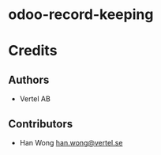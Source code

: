 # odoo-record-keeping
# Credits
Authors
-------
* Vertel AB

Contributors
------------
* Han Wong <han.wong@vertel.se>
